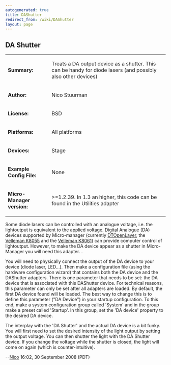 ```yaml
---
autogenerated: true
title: DAShutter
redirect_from: /wiki/DAShutter
layout: page
---
```


## DA Shutter

<table>
<tr>
<td markdown="1">

**Summary:**

</td>
<td markdown="1">

Treats a DA output device as a shutter. This can be handy for diode
lasers (and possibly also other devices)

</td>
</tr>
<tr>
<td markdown="1">

**Author:**

</td>
<td markdown="1">

Nico Stuurman

</td>
</tr>
<tr>
<td markdown="1">

**License:**

</td>
<td markdown="1">

BSD

</td>
</tr>
<tr>
<td markdown="1">

**Platforms:**

</td>
<td markdown="1">

All platforms

</td>
</tr>
<tr>
<td markdown="1">

**Devices:**

</td>
<td markdown="1">

Stage

</td>
</tr>
<tr>
<td markdown="1">

**Example Config File:**

</td>
<td markdown="1">

None

</td>
</tr>
<tr>
<td markdown="1">

**Micro-Manager version:**

</td>
<td markdown="1">

&gt;=1.2.39. In 1.3 an higher, this code can be found in the Utilities
adapter

</td>
</tr>
</table>

Some diode lasers can be controlled with an analogue voltage, i.e. the
lightoutput is equivalent to the applied voltage. Digital Analogue (DA)
devices supported by Micro-manager (currently
[DTOpenLayer](DTOpenLayer), the [Velleman
K8055](Velleman_K8055) and the [Velleman
K8061](Velleman_K8061)) can provide computer control of
lightoutput. However, to make the DA device appear as a shutter in
Micro-Manager you will need this adapter. .

You will need to physically connect the output of the DA device to your
device (diode laser, LED...). Then make a configuration file (using the
hardware configuration wizard) that contains both the DA device and the
DAShutter adapters. There is one parameter that needs to be set: the DA
device that is associated with this DAShutter device. For technical
reasons, this parameter can only be set after all adapters are loaded.
By default, the first DA device found will be loaded. The best way to
change this is to define this parameter ("DA Device") in your startup
configuration. To this end, make a system configuration group called
'System' and in the group make a preset called 'Startup'. In this group,
set the 'DA device' property to the desired DA device.

The interplay with the 'DA Shutter' and the actual DA device is a bit
funky. You will first need to set the desired intensity of the light
output by setting the output voltage. You can then shutter the light
with the DA Shutter device. If you change the voltage while the shutter
is closed, the light will come on again (which is counter-intuitive).

--[Nico](/users/Nico) 16:02, 30 September 2008 (PDT)

